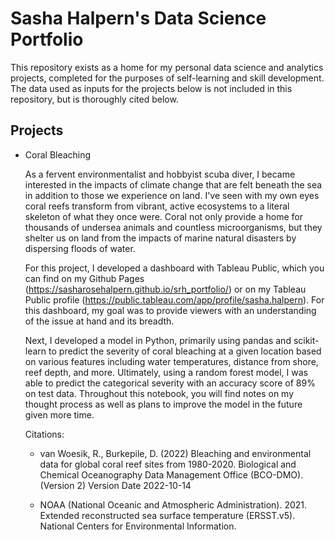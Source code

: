 # Sasha Halpern's Data Science Portfolio
This repository exists as a home for my personal data science and analytics projects, completed for the purposes of self-learning and skill development. The data used as inputs for the projects below is not included in this repository, but is thoroughly cited below. 

## Projects
- Coral Bleaching
  
  As a fervent environmentalist and hobbyist scuba diver, I became interested in the impacts of climate change that are felt beneath the sea in addition to those we experience on land. I've seen with my own eyes coral reefs transform from vibrant, active ecosystems to a literal skeleton of what they once were. Coral not only provide a home for thousands of undersea animals and countless microorganisms, but they shelter us on land from the impacts of marine natural disasters by dispersing floods of water.
  
  For this project, I developed a dashboard with Tableau Public, which you can find on my Github Pages (https://sasharosehalpern.github.io/srh_portfolio/) or on my Tableau Public profile (https://public.tableau.com/app/profile/sasha.halpern). For this dashboard, my goal was to provide viewers with an understanding of the issue at hand and its breadth.
  
  Next, I developed a model in Python, primarily using pandas and scikit-learn to predict the severity of coral bleaching at a given location based on various features including water temperatures, distance from shore, reef depth, and more. Ultimately, using a random forest model, I was able to predict the categorical severity with an accuracy score of 89% on test data. Throughout this notebook, you will find notes on my thought process as well as plans to improve the model in the future given more time.


  Citations:
  
    - van Woesik, R., Burkepile, D. (2022) Bleaching and environmental data for global coral reef sites from 1980-2020. Biological and Chemical Oceanography Data Management Office (BCO-DMO). (Version 2) Version Date 2022-10-14
  
    - NOAA (National Oceanic and Atmospheric Administration). 2021. Extended reconstructed sea surface temperature (ERSST.v5). National Centers for Environmental Information. 

